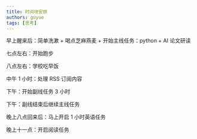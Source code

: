 ```yaml
---
title: 时间块安排
authors: guyue
tags: [思考]
---
```


早上醒来后：简单洗漱 + 喝点芝麻燕麦 + 开始主线任务：python + AI 论文研读

七点左右：开始跑步

八点左右：学校吃早饭

中午 1 小时：处理 RSS 订阅内容

下午：开始副线任务 3 小时

下午：副线结束后继续主线任务

晚上八点回来后：马上开启 1 小时英语任务

晚上十一点：开启阅读任务